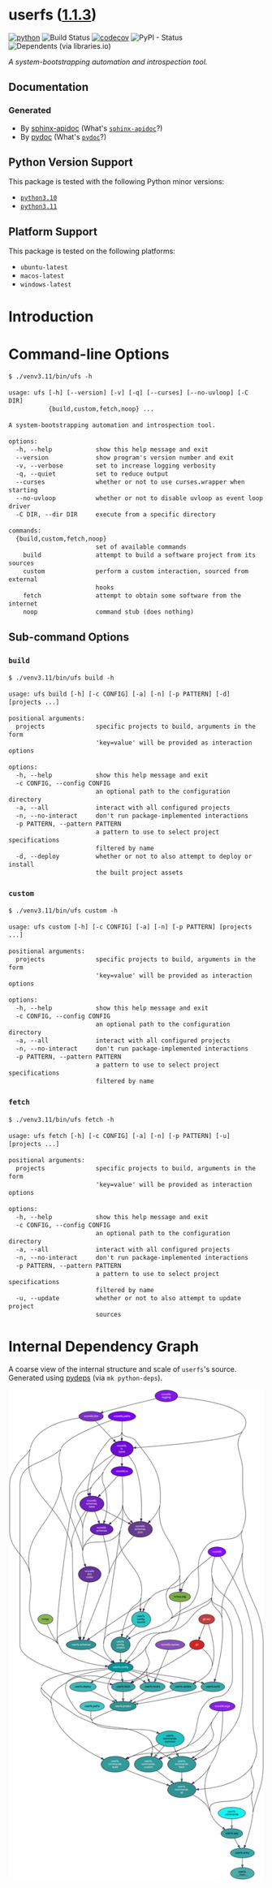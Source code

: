 <!--
    =====================================
    generator=datazen
    version=3.1.2
    hash=dc1cf0b80c7df04bc799c2981b83e78f
    =====================================
-->

# userfs ([1.1.3](https://pypi.org/project/userfs/))

[![python](https://img.shields.io/pypi/pyversions/userfs.svg)](https://pypi.org/project/userfs/)
![Build Status](https://github.com/vkottler/userfs/workflows/Python%20Package/badge.svg)
[![codecov](https://codecov.io/gh/vkottler/userfs/branch/master/graphs/badge.svg?branch=master)](https://codecov.io/github/vkottler/userfs)
![PyPI - Status](https://img.shields.io/pypi/status/userfs)
![Dependents (via libraries.io)](https://img.shields.io/librariesio/dependents/pypi/userfs)

*A system-bootstrapping automation and introspection tool.*

## Documentation

### Generated

* By [sphinx-apidoc](https://vkottler.github.io/python/sphinx/userfs)
(What's [`sphinx-apidoc`](https://www.sphinx-doc.org/en/master/man/sphinx-apidoc.html)?)
* By [pydoc](https://vkottler.github.io/python/pydoc/userfs.html)
(What's [`pydoc`](https://docs.python.org/3/library/pydoc.html)?)

## Python Version Support

This package is tested with the following Python minor versions:

* [`python3.10`](https://docs.python.org/3.10/)
* [`python3.11`](https://docs.python.org/3.11/)

## Platform Support

This package is tested on the following platforms:

* `ubuntu-latest`
* `macos-latest`
* `windows-latest`

# Introduction

# Command-line Options

```
$ ./venv3.11/bin/ufs -h

usage: ufs [-h] [--version] [-v] [-q] [--curses] [--no-uvloop] [-C DIR]
           {build,custom,fetch,noop} ...

A system-bootstrapping automation and introspection tool.

options:
  -h, --help            show this help message and exit
  --version             show program's version number and exit
  -v, --verbose         set to increase logging verbosity
  -q, --quiet           set to reduce output
  --curses              whether or not to use curses.wrapper when starting
  --no-uvloop           whether or not to disable uvloop as event loop driver
  -C DIR, --dir DIR     execute from a specific directory

commands:
  {build,custom,fetch,noop}
                        set of available commands
    build               attempt to build a software project from its sources
    custom              perform a custom interaction, sourced from external
                        hooks
    fetch               attempt to obtain some software from the internet
    noop                command stub (does nothing)

```

## Sub-command Options

### `build`

```
$ ./venv3.11/bin/ufs build -h

usage: ufs build [-h] [-c CONFIG] [-a] [-n] [-p PATTERN] [-d] [projects ...]

positional arguments:
  projects              specific projects to build, arguments in the form
                        'key=value' will be provided as interaction options

options:
  -h, --help            show this help message and exit
  -c CONFIG, --config CONFIG
                        an optional path to the configuration directory
  -a, --all             interact with all configured projects
  -n, --no-interact     don't run package-implemented interactions
  -p PATTERN, --pattern PATTERN
                        a pattern to use to select project specifications
                        filtered by name
  -d, --deploy          whether or not to also attempt to deploy or install
                        the built project assets

```

### `custom`

```
$ ./venv3.11/bin/ufs custom -h

usage: ufs custom [-h] [-c CONFIG] [-a] [-n] [-p PATTERN] [projects ...]

positional arguments:
  projects              specific projects to build, arguments in the form
                        'key=value' will be provided as interaction options

options:
  -h, --help            show this help message and exit
  -c CONFIG, --config CONFIG
                        an optional path to the configuration directory
  -a, --all             interact with all configured projects
  -n, --no-interact     don't run package-implemented interactions
  -p PATTERN, --pattern PATTERN
                        a pattern to use to select project specifications
                        filtered by name

```

### `fetch`

```
$ ./venv3.11/bin/ufs fetch -h

usage: ufs fetch [-h] [-c CONFIG] [-a] [-n] [-p PATTERN] [-u] [projects ...]

positional arguments:
  projects              specific projects to build, arguments in the form
                        'key=value' will be provided as interaction options

options:
  -h, --help            show this help message and exit
  -c CONFIG, --config CONFIG
                        an optional path to the configuration directory
  -a, --all             interact with all configured projects
  -n, --no-interact     don't run package-implemented interactions
  -p PATTERN, --pattern PATTERN
                        a pattern to use to select project specifications
                        filtered by name
  -u, --update          whether or not to also attempt to update project
                        sources

```

# Internal Dependency Graph

A coarse view of the internal structure and scale of
`userfs`'s source.
Generated using [pydeps](https://github.com/thebjorn/pydeps) (via
`mk python-deps`).

![userfs's Dependency Graph](im/pydeps.svg)
